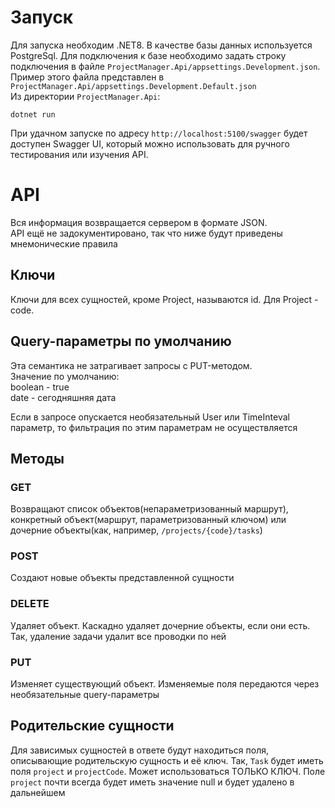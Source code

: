 # Запуск
Для запуска необходим .NET8.
В качестве базы данных используется PostgreSql. Для подключения к базе необходимо задать строку подключения в файле `ProjectManager.Api/appsettings.Development.json`.
Пример этого файла представлен в `ProjectManager.Api/appsettings.Development.Default.json`\
Из директории `ProjectManager.Api`:
  ```
  dotnet run
  ```
При удачном запуске по адресу `http://localhost:5100/swagger` будет доступен Swagger UI, который можно использовать для ручного тестирования или изучения API.

# API
Вся информация возвращается сервером в формате JSON.\
API ещё не задокументировано, так что ниже будут приведены мнемонические правила

## Ключи
Ключи для всех сущностей, кроме Project, называются id. Для Project - code.

## Query-параметры по умолчанию
Эта семантика не затрагивает запросы с PUT-методом.\
Значение по умолчанию:\
boolean - true\
date - сегодняшняя дата

Если в запросе опускается необязательный User или TimeInteval параметр, то фильтрация по этим параметрам не осуществляется

## Методы

### GET
Возвращают список объектов(непараметризованный маршрут), конкретный объект(маршрут, параметризованный ключом) или дочерние объекты(как, например, `/projects/{code}/tasks`)

### POST
Создают новые объекты представленной сущности

### DELETE
Удаляет объект. Каскадно удаляет дочерние объекты, если они есть. Так, удаление задачи удалит все проводки по ней

### PUT
Изменяет существующий объект. Изменяемые поля передаются через необязательные query-параметры

## Родительские сущности
Для зависимых сущностей в ответе будут находиться поля, описывающие родительскую сущность и её ключ. Так, `Task` будет иметь поля `project` и `projectCode`.
Может использоваться ТОЛЬКО КЛЮЧ. Поле `project` почти всегда будет иметь значение null
и будет удалено в дальнейшем
